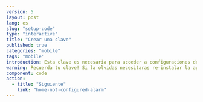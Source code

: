 ```yaml
---
version: 5
layout: post
lang: es
slug: "setup-code"
type: "interactive"
title: "Crear una clave"
published: true
categories: "mobile"
tags: "mobile"
introduction: Esta clave es necesaria para acceder a configuraciones de la aplicacion. No se necesita para enviar alerta a tus contactos en caso de emergencia.
warning: Recuerda tu clave! Si la olvidas necesitaras re-instalar la aplicacion.
component: code
action:
  - title: "Siguiente"
    link: "home-not-configured-alarm"
---
```

